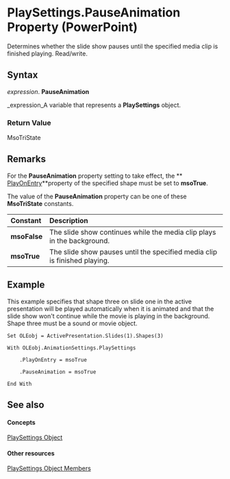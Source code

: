 
# PlaySettings.PauseAnimation Property (PowerPoint)

Determines whether the slide show pauses until the specified media clip is finished playing. Read/write.


## Syntax

 _expression_. **PauseAnimation**

 _expression_A variable that represents a  **PlaySettings** object.


### Return Value

MsoTriState


## Remarks

For the  **PauseAnimation** property setting to take effect, the ** [PlayOnEntry](63a226b9-b0f2-b739-ced2-f4e57a91b5f5.md)**property of the specified shape must be set to  **msoTrue**.

The value of the  **PauseAnimation** property can be one of these **MsoTriState** constants.



|**Constant**|**Description**|
|:-----|:-----|
| **msoFalse**|The slide show continues while the media clip plays in the background.|
| **msoTrue**| The slide show pauses until the specified media clip is finished playing.|

## Example

This example specifies that shape three on slide one in the active presentation will be played automatically when it is animated and that the slide show won't continue while the movie is playing in the background. Shape three must be a sound or movie object.


```
Set OLEobj = ActivePresentation.Slides(1).Shapes(3)

With OLEobj.AnimationSettings.PlaySettings

    .PlayOnEntry = msoTrue

    .PauseAnimation = msoTrue

End With
```


## See also


#### Concepts


 [PlaySettings Object](5a588b69-08ab-2422-12f9-a2666d3fc6ac.md)
#### Other resources


 [PlaySettings Object Members](f75bba5f-2719-119e-4b67-4ed058a3cb96.md)
